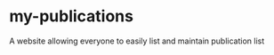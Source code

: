 my-publications
===============

A website allowing everyone to easily list and maintain publication list
